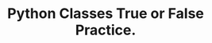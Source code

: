 ---
layout: true-false
title: Python Classes True or False Practice.
description: Test your knowledge of Python classes and objects with these fill-in-the-blank exercises. Learn key concepts like attributes, methods, and the __init__ method with answers provided for self-assessment.
keywords: "python classes quiz, true or false python classes, python objects practice, python __init__ method quiz, python attributes and methods, python class attributes vs instance attributes, python self parameter, python beginner classes quiz, python classes and objects exercises, python true or false questions"
difficulty:
  beginner: true
  intermediate: false
  advanced: false
topic: Classes and Objects
questions:
    - In Python, you create a class using the ________ keyword.  
    - The `__init__` method is called automatically when a new object is created.
    - Instance attributes are shared across all objects of a class.
    - The `self` parameter is used to refer to the current instance of the class
    - Class attributes are defined inside the constructor using the `self` parameter.
    - Methods in a class operate on the object's data.
examples:
  - code: |
        class Car:
            def __init__(self, make, model):
                self.make = make
                self.model = model
        my_car = Car("Toyota", "Corolla")
    prompt: The `__init__` method is used to initialize the attributes of the `Car` class.
    answer: True
  - code: |
        class Student:
            school = "High School"
        student1 = Student()
        student2 = Student()
        student1.school = "Middle School"
    prompt: Changing the `school` attribute of `student1` will also change it for `student2`.
    answer: False
  - code: |
        class Dog:
            def bark(self):
                print("Woof!")
        my_dog = Dog()
        my_dog.bark()
    prompt: The `bark` method is an instance method of the `Dog` class.
    answer: True
  - code: |
        class Circle:
            pi = 3.14
        print(Circle.pi)
    prompt: The `pi` attribute is a class attribute of the `Circle` class.
    answer: True
answers:
    - True
    - False
    - True
    - False
    - True

resources:
    - name: Learn Classes and Objects
      url: https://yasirbhutta.github.io/python/docs/classes.html
---